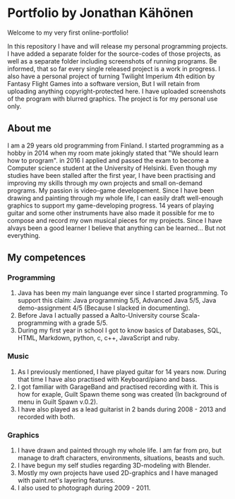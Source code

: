 # Portfolio by Jonathan Kähönen

Welcome to my very first online-portfolio!

In this repository I have and will release my personal programming projects.
I have added a separate folder for the source-codes of those projects, as well as a separate folder including screenshots of running programs.
Be informed, that so far every single released project is a work in progress. I also have a personal project of turning Twilight Imperium 4th edition by Fantasy Flight Games
into a software version, But I will retain from uploading anything copyright-protected here. I have uploaded screenshots of the program with blurred graphics.
The project is for my personal use only.


## About me
I am a 29 years old programming from Finland. I started programming as a hobby in 2014 when my room mate jokingly stated that "We should learn how to program".
in 2016 I applied and passed the exam to become a Computer science student at the University of Helsinki. Even though my studies have been stalled after the first year,
I have been practising and improving my skills through my own projects and small on-demand programs. My passion is video-game developement. Since I have been drawing and painting
through my whole life, I can easily draft well-enough graphics to support my game-developing progress. 14 years of playing guitar and some other instruments have also made it
possible for me to compose and record my own musical pieces for my projects. Since I have alvays been a good learner I believe that anything can be learned... But not everything.

## My competences


### Programming
1. Java has been my main languange ever since I started programming. To support this claim: Java programming 5/5, Advanced Java 5/5, Java demo-assignment 4/5 (Because I slacked in documenting).
2. Before Java I actually passed a Aalto-University course Scala-programming with a grade 5/5.
3. During my first year in school I got to know basics of Databases, SQL, HTML, Markdown, python, c, c++, JavaScript and ruby.


### Music
1. As I previously mentioned, I have played guitar for 14 years now. During that time I have also practised with Keyboard/piano and bass.
2. I got familiar with GarageBand and practised recording with it. This is how for exaple, Guilt Spawn theme song was created (In background of menu in Guilt Spawn v.0.2).
3. I have also played as a lead guitarist in 2 bands during 2008 - 2013 and recorded with both.


### Graphics
1. I have drawn and painted through my whole life. I am far from pro, but manage to draft characters, environments, situations, beasts and such.
2. I have begun my self studies regarding 3D-modeling with Blender.
3. Mostly my own projects have used 2D-graphics and I have managed with paint.net's layering features.
4. I also used to photograph during 2009 - 2011.


